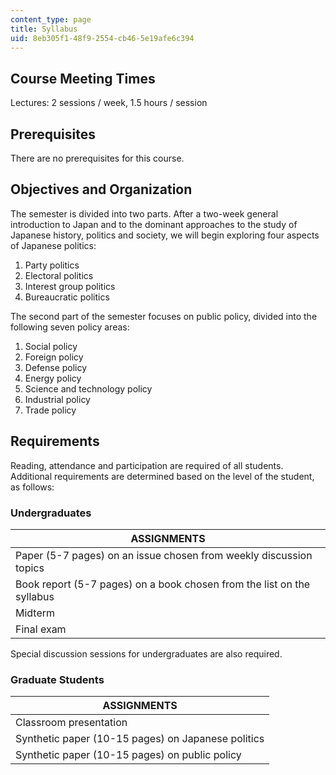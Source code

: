 ```yaml
---
content_type: page
title: Syllabus
uid: 8eb305f1-48f9-2554-cb46-5e19afe6c394
---
```


Course Meeting Times
--------------------

Lectures: 2 sessions / week, 1.5 hours / session

Prerequisites
-------------

There are no prerequisites for this course.

Objectives and Organization
---------------------------

The semester is divided into two parts. After a two-week general introduction to Japan and to the dominant approaches to the study of Japanese history, politics and society, we will begin exploring four aspects of Japanese politics:

1.  Party politics
2.  Electoral politics
3.  Interest group politics
4.  Bureaucratic politics

The second part of the semester focuses on public policy, divided into the following seven policy areas:

1.  Social policy
2.  Foreign policy
3.  Defense policy
4.  Energy policy
5.  Science and technology policy
6.  Industrial policy
7.  Trade policy

Requirements
------------

Reading, attendance and participation are required of all students. Additional requirements are determined based on the level of the student, as follows:

### Undergraduates

| ASSIGNMENTS |
| --- |
| Paper (5-7 pages) on an issue chosen from weekly discussion topics |
| Book report (5-7 pages) on a book chosen from the list on the syllabus |
| Midterm |
| Final exam 

Special discussion sessions for undergraduates are also required.

### Graduate Students

| ASSIGNMENTS |
| --- |
| Classroom presentation |
| Synthetic paper (10-15 pages) on Japanese politics |
| Synthetic paper (10-15 pages) on public policy